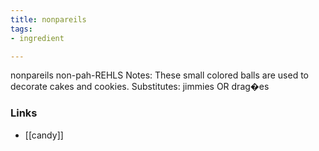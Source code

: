 ```yaml
---
title: nonpareils
tags:
- ingredient

---
```

nonpareils non-pah-REHLS Notes: These small colored balls are used to decorate cakes and cookies. Substitutes: jimmies OR drag�es

### Links

* [[candy]]
